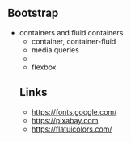 ## Bootstrap
- containers and fluid containers
  - container, container-fluid
  - media queries
  - <div class="w-100"></div>
  - flexbox
  ## Links
    - https://fonts.google.com/
    - https://pixabay.com
    - https://flatuicolors.com/
